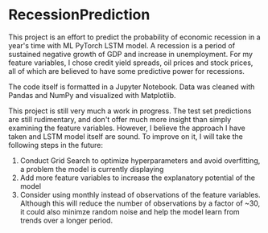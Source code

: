 # RecessionPrediction
This project is an effort to predict the probability of economic recession in a year's time with ML PyTorch LSTM model. A recession is a period of sustained negative growth of GDP and increase in unemployment. For my feature variables, I chose credit yield spreads, oil prices and stock prices, all of which are believed to have some predictive power for recessions. 

The code itself is formatted in a Jupyter Notebook. Data was cleaned with Pandas and NumPy and visualized with Matplotlib. 

This project is still very much a work in progress. The test set predictions are still rudimentary, and don't offer much more insight than simply examining the feature variables. However, I believe the approach I have taken and LSTM model itself are sound. To improve on it, I will take the following steps in the future:

1) Conduct Grid Search to optimize hyperparameters and avoid overfitting, a problem the model is currently displaying
2) Add more feature variables to increase the explanatory potential of the model
3) Consider using monthly instead of observations of the feature variables. Although this will reduce the number of observations by a factor of ~30, it could also minimze random noise and help the model learn from trends over a longer period. 

